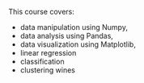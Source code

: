 This course covers:
* data manipulation using Numpy, 
* data analysis using Pandas, 
* data visualization using Matplotlib, 
* linear regression
* classification
* clustering wines
